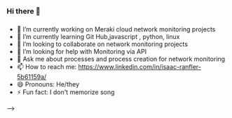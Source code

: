 ### Hi there 👋
###    
- 🔭 I’m currently working on Meraki cloud network monitoring projects
- 🌱 I’m currently learning Git Hub,javascript , python, linux
- 👯 I’m looking to collaborate on network monitoring projects
- 🤔 I’m looking for help with  Monitoring via API
- 💬 Ask me about processes and process creation for network monitoring
- 📫 How to reach me: https://www.linkedin.com/in/isaac-ranfler-5b61159a/
- 😄 Pronouns:  He/they
- ⚡ Fun fact: I don't memorize song

-->
